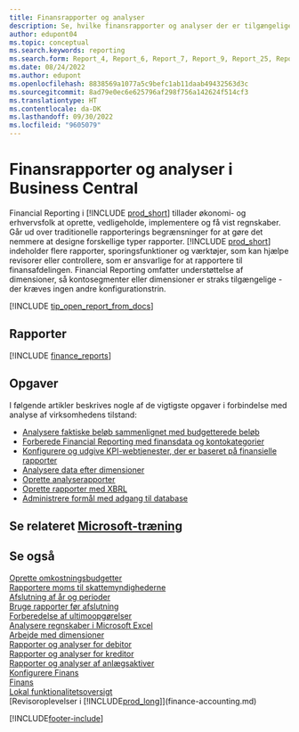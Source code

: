 ```yaml
---
title: Finansrapporter og analyser
description: Se, hvilke finansrapporter og analyser der er tilgængelige i standardversionen af Business Central, så du kan holde styr på virksomheden. Brug rapport 38 til gevinst/tab (P/L)-rapportering.
author: edupont04
ms.topic: conceptual
ms.search.keywords: reporting
ms.search.form: Report_4, Report_6, Report_7, Report_9, Report_25, Report_38
ms.date: 08/24/2022
ms.author: edupont
ms.openlocfilehash: 8838569a1077a5c9befc1ab11daab49432563d3c
ms.sourcegitcommit: 8ad79e0ec6e625796af298f756a142624f514cf3
ms.translationtype: HT
ms.contentlocale: da-DK
ms.lasthandoff: 09/30/2022
ms.locfileid: "9605079"
---
```

# <a name="financial-reports-and-analytics-in-business-central"></a>Finansrapporter og analyser i Business Central

Financial Reporting i [!INCLUDE [prod_short](includes/prod_short.md)] tillader økonomi- og erhvervsfolk at oprette, vedligeholde, implementere og få vist regnskaber. Går ud over traditionelle rapporterings begrænsninger for at gøre det nemmere at designe forskellige typer rapporter. [!INCLUDE [prod_short](includes/prod_short.md)] indeholder flere rapporter, sporingsfunktioner og værktøjer, som kan hjælpe revisorer eller controllere, som er ansvarlige for at rapportere til finansafdelingen. Financial Reporting omfatter understøttelse af dimensioner, så kontosegmenter eller dimensioner er straks tilgængelige - der kræves ingen andre konfigurationstrin.  

[!INCLUDE [tip_open_report_from_docs](includes/tip-open-report-from-docs.md)]

## <a name="reports"></a>Rapporter

[!INCLUDE [finance_reports](includes/finance-reports-include.md)]

## <a name="tasks"></a>Opgaver

I følgende artikler beskrives nogle af de vigtigste opgaver i forbindelse med analyse af virksomhedens tilstand:

* [Analysere faktiske beløb sammenlignet med budgetterede beløb](bi-how-analyze-actual-versus-budget.md)  
* [Forberede Financial Reporting med finansdata og kontokategorier](bi-how-work-account-schedule.md)  
* [Konfigurere og udgive KPI-webtjenester, der er baseret på finansielle rapporter](bi-how-to-set-up-and-publish-kpi-web-services-based-on-account-schedules.md)  
* [Analysere data efter dimensioner](bi-how-analyze-data-dimension.md)  
* [Oprette analyserapporter](bi-how-create-analysis-views-reports.md)  
* [Oprette rapporter med XBRL](bi-create-reports-with-xbrl.md)  
* [Administrere formål med adgang til database](admin-data-access-intent.md)  

## <a name="see-related-microsoft-training"></a>Se relateret [Microsoft-træning](/training/paths/create-financial-reports-dynamics-365-business-central/)

## <a name="see-also"></a>Se også

[Oprette omkostningsbudgetter](finance-create-cost-budgets.md)  
[Rapportere moms til skattemyndighederne](finance-how-report-vat.md)  
[Afslutning af år og perioder](year-close-years-periods.md)  
[Bruge rapporter før afslutning](year-prepare-preclose-reports.md)  
[Forberedelse af ultimoopgørelser](year-prepare-close-statement.md)  
[Analysere regnskaber i Microsoft Excel](finance-analyze-excel.md)  
[Arbejde med dimensioner](finance-dimensions.md)  
[Rapporter og analyser for debitor](receivables-reports.md)  
[Rapporter og analyser for kreditor](payables-reports.md)  
[Rapporter og analyser af anlægsaktiver](fa-reports.md)  
[Konfigurere Finans](finance-setup-finance.md)  
[Finans](finance.md)  
[Lokal funktionalitetsoversigt](about-localization.md)  
[Revisoroplevelser i [!INCLUDE[prod_long](includes/prod_long.md)]](finance-accounting.md)  


[!INCLUDE[footer-include](includes/footer-banner.md)]
